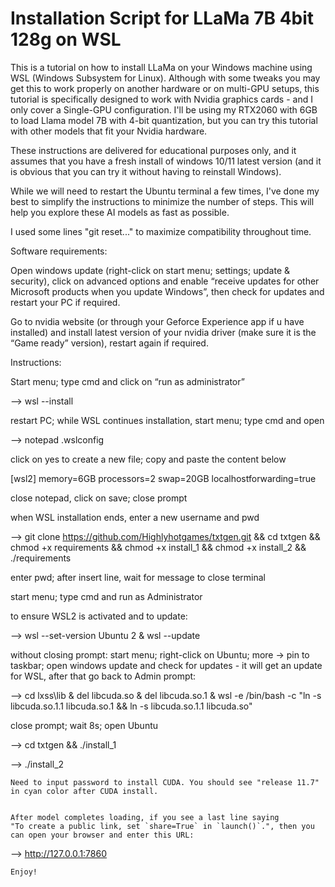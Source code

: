 # Installation Script for LLaMa 7B 4bit 128g on WSL


This is a tutorial on how to install LLaMa on your Windows machine using WSL (Windows Subsystem for Linux).
Although with some tweaks you may get this to work properly on another hardware or on multi-GPU setups,
this tutorial is specifically designed to work with Nvidia graphics cards - and I only cover a Single-GPU configuration.
I'll be using my RTX2060 with 6GB to load Llama model 7B with 4-bit quantization,
but you can try this tutorial with other models that fit your Nvidia hardware.

These instructions are delivered for educational purposes only, and it assumes that you have a fresh install of
windows 10/11 latest version (and it is obvious that you can try it without having to reinstall Windows).

While we will need to restart the Ubuntu terminal a few times, I've done my best to simplify the instructions
to minimize the number of steps. This will help you explore these AI models as fast as possible.

I used some lines "git reset..." to maximize compatibility throughout time.



Software requirements:


Open windows update (right-click on start menu; settings; update & security), click on advanced options and
enable “receive updates for other Microsoft products when you update Windows”, then
check for updates and restart your PC if required.

Go to nvidia website (or through your Geforce Experience app if u have installed) and install latest version
of your nvidia driver (make sure it is the “Game ready” version), restart again if required.



Instructions:


Start menu; type cmd and click on “run as administrator”

—> wsl --install

restart PC; while WSL continues installation, start menu; type cmd and open

—> notepad .wslconfig

click on yes to create a new file; copy and paste the content below


[wsl2]
memory=6GB
processors=2
swap=20GB
localhostforwarding=true


close notepad, click on save; close prompt

when WSL installation ends, enter a new username and pwd


—> git clone https://github.com/Highlyhotgames/txtgen.git && cd txtgen && chmod +x requirements && chmod +x install_1 && chmod +x install_2 && ./requirements


enter pwd; after insert line, wait for message to close terminal

start menu; type cmd and run as Administrator

to ensure WSL2 is activated and to update:


—> wsl --set-version Ubuntu 2 & wsl --update


without closing prompt: start menu; right-click on Ubuntu; more -> pin to taskbar; open windows update and
check for updates - it will get an update for WSL, after that go back to Admin prompt:


—> cd lxss\lib & del libcuda.so & del libcuda.so.1 & wsl -e /bin/bash -c "ln -s libcuda.so.1.1 libcuda.so.1 && ln -s libcuda.so.1.1 libcuda.so"


close prompt; wait 8s; open Ubuntu


—> cd txtgen && ./install_1

—> ./install_2

	Need to input password to install CUDA. You should see "release 11.7" in cyan color after CUDA install.


	After model completes loading, if you see a last line saying
	"To create a public link, set `share=True` in `launch()`.", then you can open your browser and enter this URL:


—> http://127.0.0.1:7860





	Enjoy!






